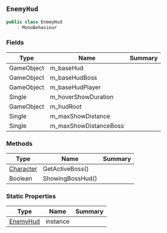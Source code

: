 ## `EnemyHud`

```csharp
public class EnemyHud
    : MonoBehaviour

```

### Fields

| Type | Name | Summary | 
| --- | --- | --- | 
| GameObject | m_baseHud |  | 
| GameObject | m_baseHudBoss |  | 
| GameObject | m_baseHudPlayer |  | 
| Single | m_hoverShowDuration |  | 
| GameObject | m_hudRoot |  | 
| Single | m_maxShowDistance |  | 
| Single | m_maxShowDistanceBoss |  | 


### Methods

| Type | Name | Summary | 
| --- | --- | --- | 
| [Character](./Character.md) | GetActiveBoss() |  | 
| Boolean | ShowingBossHud() |  | 


### Static Properties

| Type | Name | Summary | 
| --- | --- | --- | 
| [EnemyHud](./EnemyHud.md) | instance |  | 


